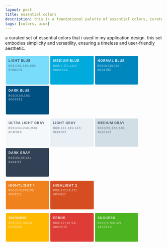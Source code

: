 ```yaml
---
layout: post
title: essential colors
description: this is a foundational palette of essential colors, curated set embodies simplicity and versatility, ensuring a timeless and user-friendly aesthetic.
tags: [colors, uiux]
---
```


<style>
.hue {
  overflow: hidden;
  margin-bottom: 0.618em;
}

.color {
  float: left;
  width: 24.216%;
  min-width: 8.625em;
  height: 5.331em;
  margin: 0.392%;
  padding: 0.618em;
  border-radius: 0.236em;
  text-transform: uppercase;
  font-weight: 700;
  letter-spacing: 0.056em;
  line-height: 1.258;
  color: rgba(255, 255, 255, 0.8);
  background: grey;
}
.color .name {
  font-size: 0.778em;
  margin-bottom: 0.382em;
}
.color .value {
  color: rgba(255, 255, 255, 0.5);
  font-size: 0.618em;
  margin-bottom: 0.236em;
}
.color.wp-blue {
  background: #0087be;
}
.color.light-blue {
  background: #78dcfa;
  color: rgba(50, 65, 85, 0.8);
}
.color.light-blue .value {
  color: rgba(50, 65, 85, 0.5);
}
.color.medium-blue {
  background: #00aadc;
}
.color.dark-blue {
  background: #005082;
}
.color.ultralight-gray {
  background: #f4f8fa;
  color: rgba(50, 65, 85, 0.8);
}
.color.ultralight-gray .value {
  color: rgba(50, 65, 85, 0.5);
}
.color.light-gray {
  background: #e8f0f5;
  color: rgba(50, 65, 85, 0.8);
}
.color.light-gray .value {
  color: rgba(50, 65, 85, 0.5);
}
.color.medium-gray {
  background: #d2dee6;
  color: rgba(50, 65, 85, 0.8);
}
.color.medium-gray .value {
  color: rgba(50, 65, 85, 0.5);
}
.color.dark-gray {
  background: #324155;
}
.color.fire-orange {
  background: #d54e21;
}
.color.jazzy-orange {
  background: #f0821e;
}
.color.red-alert {
  background: #dd3d36;
}
.color.green-alert {
  background: #4cb420;
}
.color.yellow-alert {
  background: #ffba00;
}
</style>

a curated set of essential colors that i used in my application design. this set embodies simplicity and versatility, ensuring a timeless and user-friendly aesthetic.

<section class="blue hue">
    <div class="light-blue color">
      <div class="name">Light Blue</div>
      <div class="rgb value">rgb(120,220,250)</div>
      <div class="hex value">#78dcfa</div>
    </div>
    <div class="medium-blue color">
      <div class="name">Medium Blue</div>
      <div class="rgb value">rgb(0,170,220)</div>
      <div class="hex value">#00aadc</div>
    </div>
    <div class="wp-blue color">
      <div class="name">Normal Blue</div>
      <div class="rgb value">rgb(0,135,190)</div>
      <div class="hex value">#0087be</div>
    </div>
    <div class="dark-blue color">
      <div class="name">Dark Blue</div>
      <div class="rgb value">rgb(0,80,130)</div>
      <div class="hex value">#005082</div>
    </div>
  </section><!-- .blue.hue -->



  <section class="gray hue">
    <div class="ultralight-gray color">
      <div class="name">Ultra Light Gray</div>
      <div class="rgb value">rgb(244,248,250)</div>
      <div class="hex value">#f4f8fa</div>
    </div>
    <div class="light-gray color">
      <div class="name">Light Gray</div>
      <div class="rgb value">rgb(232,240,247)</div>
      <div class="hex value">#e8f0f5</div>
    </div>
    <div class="medium-gray color">
      <div class="name">Medium Gray</div>
      <div class="rgb value">rgb(210,222,230)</div>
      <div class="hex value">#d2dee6</div>
    </div>
    <div class="dark-gray color">
      <div class="name">Dark Gray</div>
      <div class="rgb value">rgb(50,65,85)</div>
      <div class="hex value">#324155</div>
    </div>
  </section><!-- .gray.hue -->


  <section class="orange hue">
    <div class="jazzy-orange color">
      <div class="name">Hightlight 1</div>
      <div class="rgb value">rgb(240,130,30)</div>
      <div class="hex value">#f0821e</div>
    </div>
    <div class="fire-orange color">
      <div class="name">Highlight 2</div>
      <div class="rgb value">rgb(213,78,33)</div>
      <div class="hex value">#d54e21</div>
    </div>
  </section><!-- .orange.hue -->


  <section class="alert hue">
    <div class="yellow-alert color">
      <div class="name">Warning</div>
      <div class="rgb value">rgb(255,186,0)</div>
      <div class="hex value">#ffba00</div>
    </div>
    <div class="red-alert color">
      <div class="name">Error</div>
      <div class="rgb value">rgb(221,61,54)</div>
      <div class="hex value">#dd3d36</div>
    </div>
    <div class="green-alert color">
      <div class="name">Success</div>
      <div class="rgb value">rgb(76,180,32)</div>
      <div class="hex value">#4cb420</div>
    </div>
  </section><!-- .alert.hue -->